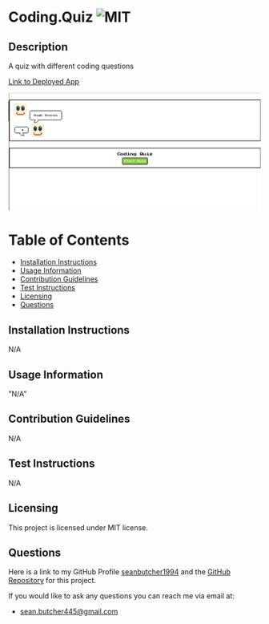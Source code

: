 # Coding.Quiz ![MIT](https://img.shields.io/badge/License-MIT-brightgreen)

  ## Description
  A quiz with different coding questions
  
  [Link to Deployed App](https://seanbutcher1994.github.io/Coding.Quiz/)

  ![Image of APP](./Assets/images/Screenshot%202023-02-25%20at%2010.24.37%20am.png)

  # Table of Contents
  - [Installation Instructions](#installation-instructions)
  - [Usage Information](#usage-information)
  - [Contribution Guidelines](#contribution-guidelines)
  - [Test Instructions](#test-instructions)
  - [Licensing](#licensing)
  - [Questions](#questions)
  
  ## Installation Instructions
  N/A
  
  ## Usage Information
  "N/A"
  
  ## Contribution Guidelines
  N/A
  
  ## Test Instructions
  N/A
  
  ## Licensing 
  This project is licensed under MIT license.
  
  ## Questions
  Here is a link to my GitHub Profile [seanbutcher1994](https://github.com/seanbutcher1994) and the [GitHub Repository](https://github.com/seanbutcher1994/Coding.Quiz) for this project.
  
  If you would like to ask any questions you can reach me via email at:
  - sean.butcher445@gmail.com